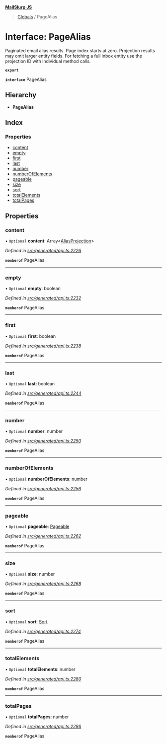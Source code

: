 **[MailSlurp JS](../README.md)**

> [Globals](../README.md) / PageAlias

# Interface: PageAlias

Paginated email alias results. Page index starts at zero. Projection results may omit larger entity fields. For fetching a full inbox entity use the projection ID with individual method calls.

**`export`** 

**`interface`** PageAlias

## Hierarchy

* **PageAlias**

## Index

### Properties

* [content](pagealias.md#content)
* [empty](pagealias.md#empty)
* [first](pagealias.md#first)
* [last](pagealias.md#last)
* [number](pagealias.md#number)
* [numberOfElements](pagealias.md#numberofelements)
* [pageable](pagealias.md#pageable)
* [size](pagealias.md#size)
* [sort](pagealias.md#sort)
* [totalElements](pagealias.md#totalelements)
* [totalPages](pagealias.md#totalpages)

## Properties

### content

• `Optional` **content**: Array\<[AliasProjection](aliasprojection.md)>

*Defined in [src/generated/api.ts:2226](https://github.com/mailslurp/mailslurp-client/blob/359c034/src/generated/api.ts#L2226)*

**`memberof`** PageAlias

___

### empty

• `Optional` **empty**: boolean

*Defined in [src/generated/api.ts:2232](https://github.com/mailslurp/mailslurp-client/blob/359c034/src/generated/api.ts#L2232)*

**`memberof`** PageAlias

___

### first

• `Optional` **first**: boolean

*Defined in [src/generated/api.ts:2238](https://github.com/mailslurp/mailslurp-client/blob/359c034/src/generated/api.ts#L2238)*

**`memberof`** PageAlias

___

### last

• `Optional` **last**: boolean

*Defined in [src/generated/api.ts:2244](https://github.com/mailslurp/mailslurp-client/blob/359c034/src/generated/api.ts#L2244)*

**`memberof`** PageAlias

___

### number

• `Optional` **number**: number

*Defined in [src/generated/api.ts:2250](https://github.com/mailslurp/mailslurp-client/blob/359c034/src/generated/api.ts#L2250)*

**`memberof`** PageAlias

___

### numberOfElements

• `Optional` **numberOfElements**: number

*Defined in [src/generated/api.ts:2256](https://github.com/mailslurp/mailslurp-client/blob/359c034/src/generated/api.ts#L2256)*

**`memberof`** PageAlias

___

### pageable

• `Optional` **pageable**: [Pageable](pageable.md)

*Defined in [src/generated/api.ts:2262](https://github.com/mailslurp/mailslurp-client/blob/359c034/src/generated/api.ts#L2262)*

**`memberof`** PageAlias

___

### size

• `Optional` **size**: number

*Defined in [src/generated/api.ts:2268](https://github.com/mailslurp/mailslurp-client/blob/359c034/src/generated/api.ts#L2268)*

**`memberof`** PageAlias

___

### sort

• `Optional` **sort**: [Sort](sort.md)

*Defined in [src/generated/api.ts:2274](https://github.com/mailslurp/mailslurp-client/blob/359c034/src/generated/api.ts#L2274)*

**`memberof`** PageAlias

___

### totalElements

• `Optional` **totalElements**: number

*Defined in [src/generated/api.ts:2280](https://github.com/mailslurp/mailslurp-client/blob/359c034/src/generated/api.ts#L2280)*

**`memberof`** PageAlias

___

### totalPages

• `Optional` **totalPages**: number

*Defined in [src/generated/api.ts:2286](https://github.com/mailslurp/mailslurp-client/blob/359c034/src/generated/api.ts#L2286)*

**`memberof`** PageAlias
